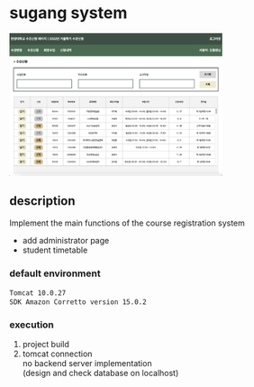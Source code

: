 # sugang system
<img width="75%" src="./sugang.png"/>


## description
<!-- [한양대학교 수강신청 시스템](https://portal.hanyang.ac.kr/sugang/sulg.do)   -->
Implement the main functions of the course registration system  
- add administrator page
- student timetable

### default environment
```
Tomcat 10.0.27  
SDK Amazon Corretto version 15.0.2  
```

### execution
1. project build
2. tomcat connection  
no backend server implementation  
(design and check database on localhost)